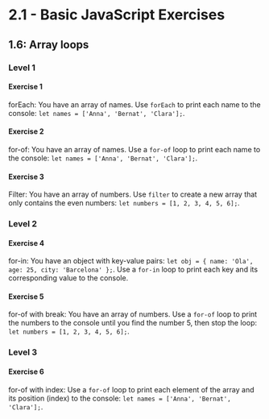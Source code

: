 # 2.1 - Basic JavaScript Exercises

## 1.6: Array loops

### Level 1

#### Exercise 1

forEach: You have an array of names. Use `forEach` to print each name to the console: `let names = ['Anna', 'Bernat', 'Clara'];`.

#### Exercise 2

for-of: You have an array of names. Use a `for-of` loop to print each name to the console: `let names = ['Anna', 'Bernat', 'Clara'];`.

#### Exercise 3

Filter: You have an array of numbers. Use `filter` to create a new array that only contains the even numbers: `let numbers = [1, 2, 3, 4, 5, 6];`.

### Level 2

#### Exercise 4

for-in: You have an object with key-value pairs: `let obj = { name: 'Ola', age: 25, city: 'Barcelona' };`. Use a `for-in` loop to print each key and its corresponding value to the console.

#### Exercise 5

for-of with break: You have an array of numbers. Use a `for-of` loop to print the numbers to the console until you find the number 5, then stop the loop: `let numbers = [1, 2, 3, 4, 5, 6];`.

### Level 3

#### Exercise 6

for-of with index: Use a `for-of` loop to print each element of the array and its position (index) to the console: `let names = ['Anna', 'Bernat', 'Clara'];`.
